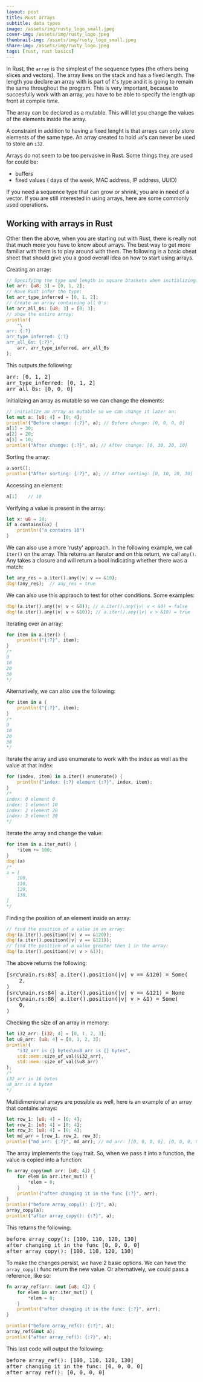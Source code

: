 ```yaml
---
layout: post
title: Rust arrays
subtitle: data types
image: /assets/img/rusty_logo_small.jpeg
cover-img: /assets/img/rusty_logo.jpeg
thumbnail-img: /assets/img/rusty_logo_small.jpeg
share-img: /assets/img/rusty_logo.jpeg
tags: [rust, rust basics]
---
```



In Rust, the `array` is the simplest of the sequence types (the others being slices and vectors). The array lives on the stack and has a fixed length. The length you declare an array with is part of it's type and it is going to remain the same throughout the program. This is very important, because to succesfully work with an array, you have to be able to specify the length up front at compile time.

The array can be declared as a mutable. This will let you change the values of the elements inside the array.

A constraint in addition to having a fixed lenght is that arrays can only store elements of the same type. An array created to hold `u8`'s can never be used to store an `i32`.


Arrays do not seem to be too pervasive in Rust. Some things they are used for could be:
- buffers
- fixed values ( days of the week, MAC address, IP address, UUID)


If you need a sequence type that can grow or shrink, you are in need of a vector. If you are still interested in using arrays, here are some commonly used operations.



## Working with arrays in Rust

Other then the above, when you are starting out with Rust, there is really not that much more you have to know about arrays. The best way to get more familiar with them is to play around with them. The following is a basic cheat sheet that should give you a good overall idea on how to start using arrays.

Creating an array:


```rust
// Specifying the type and length in square brackets when initializing:
let arr: [u8; 3] = [0, 1, 2];
// Have Rust infer the type:
let arr_type_inferred = [0, 1, 2];
// Create an array containing all 0's:
let arr_all_0s: [u8; 3] = [0; 3];
// show the entire array:
println!(
    "\
arr: {:?}
arr_type_inferred: {:?}
arr_all_0s: {:?}",
    arr, arr_type_inferred, arr_all_0s
);
```

This outputs the following:

<pre>
arr: [0, 1, 2]
arr_type_inferred: [0, 1, 2]
arr_all_0s: [0, 0, 0]
</pre>

Initializing an array as mutable so we can change the elements:

```rust
// initialize an array as mutable so we can change it later on:
let mut a: [u8; 4] = [0; 4];
println!("Before change: {:?}", a); // Before change: [0, 0, 0, 0]
a[1] = 30;
a[2] = 20;
a[3] = 10;
println!("After change: {:?}", a); // After change: [0, 30, 20, 10]
```

Sorting the array:

```rust
a.sort(); 
println!("After sorting: {:?}", a); // After sorting: [0, 10, 20, 30]
```

Accessing an element:

```rust
a[1]    // 10
```

Verifying a value is present in the array:

```rust
let x: u8 = 10;
if a.contains(&x) {
    println!("a contains 10")
}
```

We can also use a more 'rusty' approach. In the following example, we call `iter()` on the array. This returns an iterator and on this return, we call `any()`. Any takes a closure and will return a bool indicating whether there was a match:

```rust
let any_res = a.iter().any(|v| v == &10);
dbg!(any_res);  // any_res = true
```

We can also use this appraoch to test for other conditions. Some examples:

```rust
dbg!(a.iter().any(|v| v < &0)); // a.iter().any(|v| v < &0) = false
dbg!(a.iter().any(|v| v > &10)); // a.iter().any(|v| v > &10) = true
```

Iterating over an array:

```rust
for item in a.iter() {
    println!("{:?}", item);
}
/*
0
10
20
30
*/
```

Alternatively, we can also use the following:

```rust
for item in a {
    println!("{:?}", item);
}
/*
0
10
20
30
*/
```


Iterate the array and use enumerate to work with the index as well as the value at that index:

```rust
for (index, item) in a.iter().enumerate() {
    println!("index: {:?} element {:?}", index, item);
}
/*
index: 0 element 0
index: 1 element 10
index: 2 element 20
index: 3 element 30
*/
```

Iterate the array and change the value:

```rust
for item in a.iter_mut() {
    *item += 100;
}
dbg!(a)
/*
a = [
    100,
    110,
    120,
    130,
]
*/
```

Finding the position of an element inside an array:

```rust
// find the position of a value in an array:
dbg!(a.iter().position(|v| v == &120));
dbg!(a.iter().position(|v| v == &121));
// find the position of a value greater then 1 in the array:
dbg!(a.iter().position(|v| v > &1));
```

The above returns the following:

<pre>
[src\main.rs:83] a.iter().position(|v| v == &120) = Some(    
    2,
)
[src\main.rs:84] a.iter().position(|v| v == &121) = None     
[src\main.rs:86] a.iter().position(|v| v > &1) = Some(       
    0,
)
</pre>


Checking the size of an array in memory:

```rust
let i32_arr: [i32; 4] = [0, 1, 2, 3];
let u8_arr: [u8; 4] = [0, 1, 2, 3];
println!(
    "i32_arr is {} bytes\nu8_arr is {} bytes",
    std::mem::size_of_val(&i32_arr),
    std::mem::size_of_val(&u8_arr)
);
/*
i32_arr is 16 bytes
u8_arr is 4 bytes
*/
```

Multidimenional arrays are possible as well, here is an example of an array that contains arrays:

```rust
let row_1: [u8; 4] = [0; 4];
let row_2: [u8; 4] = [0; 4];
let row_3: [u8; 4] = [0; 4];
let md_arr = [row_1, row_2, row_3];
println!("md_arr: {:?}", md_arr); // md_arr: [[0, 0, 0, 0], [0, 0, 0, 0], [0, 0, 0, 0]]
```

The array implements the `Copy` trait. So, when we pass it into a function, the value is copied into a function:

```rust
fn array_copy(mut arr: [u8; 4]) {
    for elem in arr.iter_mut() {
        *elem = 0;
    }
    println!("after changing it in the func {:?}", arr);
}
println!("before array_copy(): {:?}", a);
array_copy(a);
println!("after array_copy(): {:?}", a);
```

This returns the following:

<pre>
before array_copy(): [100, 110, 120, 130]
after changing it in the func [0, 0, 0, 0]
after array_copy(): [100, 110, 120, 130]
</pre>

To make the changes persist, we have 2 basic options. We can have the `array_copy()` func return the new value. Or alternatively, we could pass a reference, like so:

```rust
fn array_ref(arr: &mut [u8; 4]) {
    for elem in arr.iter_mut() {
        *elem = 0;
    }
    println!("after changing it in the func: {:?}", arr);
}

println!("before array_ref(): {:?}", a);
array_ref(&mut a);
println!("after array_ref(): {:?}", a);
```

This last code will output the following:

<pre>
before array_ref(): [100, 110, 120, 130]
after changing it in the func: [0, 0, 0, 0]
after array_ref(): [0, 0, 0, 0]
</pre>



